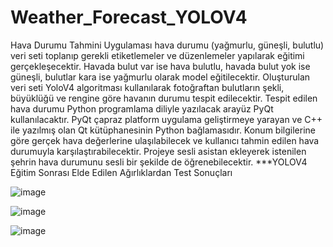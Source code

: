 # Weather_Forecast_YOLOV4
Hava Durumu Tahmini Uygulaması hava durumu (yağmurlu, güneşli, bulutlu) veri seti toplanıp gerekli etiketlemeler ve düzenlemeler yapılarak eğitimi gerçekleşecektir. Havada bulut var ise hava bulutlu, havada bulut yok ise güneşli, bulutlar kara ise yağmurlu olarak model eğitilecektir. Oluşturulan veri seti YoloV4 algoritması kullanılarak fotoğraftan bulutların şekli, büyüklüğü ve rengine göre havanın durumu tespit edilecektir. Tespit edilen hava durumu Python programlama diliyle yazılacak arayüz PyQt kullanılacaktır. PyQt çapraz platform uygulama geliştirmeye yarayan ve C++ ile yazılmış olan Qt kütüphanesinin Python bağlamasıdır. Konum bilgilerine göre gerçek hava değerlerine ulaşılabilecek ve kullanıcı tahmin edilen hava durumuyla karşılaştırabilecektir. Projeye sesli asistan ekleyerek istenilen şehrin hava durumunu sesli bir şekilde de öğrenebilecektir.
***YOLOV4 Eğitim Sonrası Elde Edilen Ağırlıklardan Test Sonuçları

![image](https://user-images.githubusercontent.com/59871974/177015695-b21af239-8281-41e9-880f-b3ca7ff571d3.png)

![image](https://user-images.githubusercontent.com/59871974/177015721-580df4ec-e80b-4966-a4b6-abb19029b57a.png)

![image](https://user-images.githubusercontent.com/59871974/177015731-5afde862-fa52-4d37-bfa9-14575350d989.png)
